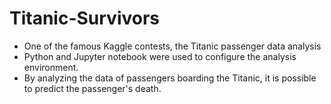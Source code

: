 # Titanic-Survivors


- One of the famous Kaggle contests, the Titanic passenger data analysis
- Python and Jupyter notebook were used to configure the analysis environment.
- By analyzing the data of passengers boarding the Titanic, it is possible to predict the passenger's death.
